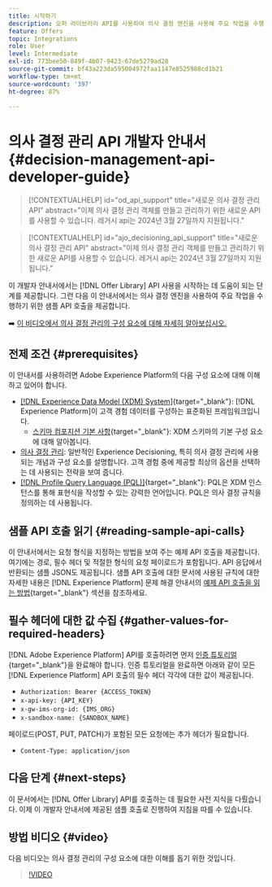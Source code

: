 ```yaml
---
title: 시작하기
description: 오퍼 라이브러리 API를 사용하여 의사 결정 엔진을 사용해 주요 작업을 수행하는 방법을 알아봅니다.
feature: Offers
topic: Integrations
role: User
level: Intermediate
exl-id: 773bee50-849f-4b07-9423-67de5279ad28
source-git-commit: bf43a223da595004972faa1147e8525988cd1b21
workflow-type: tm+mt
source-wordcount: '397'
ht-degree: 87%

---
```


# 의사 결정 관리 API 개발자 안내서 {#decision-management-api-developer-guide}

>[!CONTEXTUALHELP]
>id="od_api_support"
>title="새로운 의사 결정 관리 API"
>abstract="이제 의사 결정 관리 객체를 만들고 관리하기 위한 새로운 API를 사용할 수 있습니다. 레거시 api는 2024년 3월 27일까지 지원됩니다."

>[!CONTEXTUALHELP]
>id="ajo_decisioning_api_support"
>title="새로운 의사 결정 관리 API"
>abstract="이제 의사 결정 관리 객체를 만들고 관리하기 위한 새로운 API를 사용할 수 있습니다. 레거시 api는 2024년 3월 27일까지 지원됩니다."

이 개발자 안내서에서는 [!DNL Offer Library] API 사용을 시작하는 데 도움이 되는 단계를 제공합니다. 그런 다음 이 안내서에서는 의사 결정 엔진을 사용하여 주요 작업을 수행하기 위한 샘플 API 호출을 제공합니다.

➡️ [이 비디오에서 의사 결정 관리의 구성 요소에 대해 자세히 알아보십시오.](#video)

## 전제 조건 {#prerequisites}

이 안내서를 사용하려면 Adobe Experience Platform의 다음 구성 요소에 대해 이해하고 있어야 합니다.

* [[!DNL Experience Data Model (XDM) System]](https://experienceleague.adobe.com/docs/experience-platform/xdm/home.html?lang=ko-KR){target="_blank"}: [!DNL Experience Platform]이 고객 경험 데이터를 구성하는 표준화된 프레임워크입니다.
   * [스키마 컴포지션 기본 사항](https://experienceleague.adobe.com/docs/experience-platform/xdm/schema/composition.html?lang=ko-KR){target="_blank"}: XDM 스키마의 기본 구성 요소에 대해 알아봅니다.
* [의사 결정 관리](../../../using/offers/get-started/starting-offer-decisioning.md): 일반적인 Experience Decisioning, 특히 의사 결정 관리에 사용되는 개념과 구성 요소를 설명합니다. 고객 경험 중에 제공할 최상의 옵션을 선택하는 데 사용되는 전략을 보여 줍니다.
* [[!DNL Profile Query Language (PQL)]](https://experienceleague.adobe.com/docs/experience-platform/segmentation/pql/overview.html?lang=ko){target="_blank"}: PQL은 XDM 인스턴스를 통해 표현식을 작성할 수 있는 강력한 언어입니다. PQL은 의사 결정 규칙을 정의하는 데 사용됩니다.

## 샘플 API 호출 읽기 {#reading-sample-api-calls}

이 안내서에서는 요청 형식을 지정하는 방법을 보여 주는 예제 API 호출을 제공합니다. 여기에는 경로, 필수 헤더 및 적절한 형식의 요청 페이로드가 포함됩니다. API 응답에서 반환되는 샘플 JSON도 제공됩니다. 샘플 API 호출에 대한 문서에 사용된 규칙에 대한 자세한 내용은 [!DNL Experience Platform] 문제 해결 안내서의 [예제 API 호출을 읽는 방법](https://experienceleague.adobe.com/docs/experience-platform/landing/troubleshooting.html?lang=ko#how-do-i-format-an-api-request){target="_blank"} 섹션을 참조하세요.

## 필수 헤더에 대한 값 수집 {#gather-values-for-required-headers}

[!DNL Adobe Experience Platform] API를 호출하려면 먼저 [인증 튜토리얼](https://experienceleague.adobe.com/docs/experience-platform/landing/platform-apis/api-authentication.html?lang=ko){target="_blank"}을 완료해야 합니다. 인증 튜토리얼을 완료하면 아래와 같이 모든 [!DNL Experience Platform] API 호출의 필수 헤더 각각에 대한 값이 제공됩니다.

* `Authorization: Bearer {ACCESS_TOKEN}`
* `x-api-key: {API_KEY}`
* `x-gw-ims-org-id: {IMS_ORG}`
* `x-sandbox-name: {SANDBOX_NAME}`

페이로드(POST, PUT, PATCH)가 포함된 모든 요청에는 추가 헤더가 필요합니다.

* `Content-Type: application/json`

## 다음 단계 {#next-steps}

이 문서에서는 [!DNL Offer Library] API를 호출하는 데 필요한 사전 지식을 다뤘습니다. 이제 이 개발자 안내서에 제공된 샘플 호출로 진행하여 지침을 따를 수 있습니다.
<!--
>[!NOTE]
>
> The In-app messaging channel in Adobe Journey Optimizer uses decision management objects. If your organization uses the in-app messaging channel, then API list requests for objects will include objects created by the in-app messaging service and can be ignored for decision management use cases. Objects created for in-app messages will have `createdBy = “Mobile_Sheliak”`.
-->

## 방법 비디오 {#video}

다음 비디오는 의사 결정 관리의 구성 요소에 대한 이해를 돕기 위한 것입니다.

>[!VIDEO](https://video.tv.adobe.com/v/329919?quality=12)

